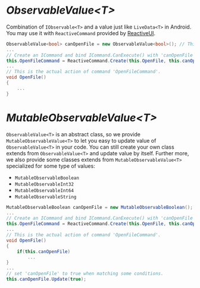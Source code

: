 ﻿# *ObservableValue&lt;T&gt;*
Combination of ```IObservable<T>``` and a value just like ```LiveData<T>``` in Android. You may use it with ```ReactiveCommand``` provided by [ReactiveUI](https://github.com/reactiveui/ReactiveUI).

```c#
ObservableValue<bool> canOpenFile = new ObservableValue<bool>(); // This is a field.
...
// Create an ICommand and bind ICommand.CanExecute() with 'canOpenFile'.
this.OpenFileCommand = ReactiveCommand.Create(this.OpenFile, this.canOpenFile);
...
// This is the actual action of command 'OpenFileCommand'.
void OpenFile()
{
    ...
}
```

# *MutableObservableValue&lt;T&gt;*
```ObservableValue<T>``` is an abstract class, so we provide ```MutableObservableValue<T>``` to let you easy to update value of ```ObservableValue<T>``` in your code. You can still create your own class extends from ```ObservableValue<T>``` and update value by itself. Further more, we also provide some classes extends from ```MutableObservableValue<T>``` specialized for some type of values:

* ```MutableObservableBoolean```
* ```MutableObservableInt32```
* ```MutableObservableInt64```
* ```MutableObservableString```

```c#
MutableObservableBoolean canOpenFile = new MutableObservableBoolean(); // This is a field.
...
// Create an ICommand and bind ICommand.CanExecute() with 'canOpenFile'.
this.OpenFileCommand = ReactiveCommand.Create(this.OpenFile, this.canOpenFile);
...
// This is the actual action of command 'OpenFileCommand'.
void OpenFile()
{
    if(this.canOpenFile)
        ...
}
...
// set 'canOpenFile' to true when matching some conditions.
this.canOpenFile.Update(true);
```
